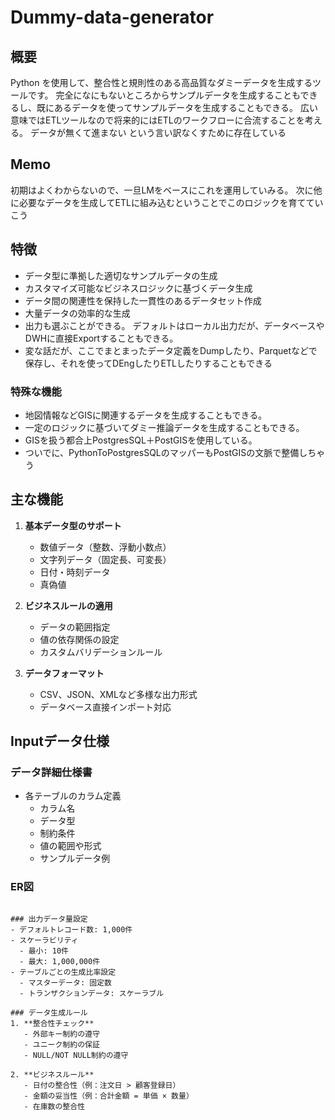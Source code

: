 # Dummy-data-generator

## 概要
Python を使用して、整合性と規則性のある高品質なダミーデータを生成するツールです。
完全になにもないところからサンプルデータを生成することもできるし、既にあるデータを使ってサンプルデータを生成することもできる。
広い意味ではETLツールなので将来的にはETLのワークフローに合流することを考える。
データが無くて進まない という言い訳なくすために存在している

## Memo
初期はよくわからないので、一旦LMをベースにこれを運用していみる。 次に他に必要なデータを生成してETLに組み込むということでこのロジックを育てていこう


## 特徴
- データ型に準拠した適切なサンプルデータの生成
- カスタマイズ可能なビジネスロジックに基づくデータ生成
- データ間の関連性を保持した一貫性のあるデータセット作成
- 大量データの効率的な生成
- 出力も選ぶことができる。 デフォルトはローカル出力だが、データベースやDWHに直接Exportすることもできる。
- 変な話だが、ここでまとまったデータ定義をDumpしたり、Parquetなどで保存し、それを使ってDEngしたりETLしたりすることもできる

### 特殊な機能
- 地図情報などGISに関連するデータを生成することもできる。
- 一定のロジックに基づいてダミー推論データを生成することもできる。
- GISを扱う都合上PostgresSQL＋PostGISを使用している。
- ついでに、PythonToPostgresSQLのマッパーもPostGISの文脈で整備しちゃう



## 主な機能
1. **基本データ型のサポート**
   - 数値データ（整数、浮動小数点）
   - 文字列データ（固定長、可変長）
   - 日付・時刻データ
   - 真偽値

2. **ビジネスルールの適用**
   - データの範囲指定
   - 値の依存関係の設定
   - カスタムバリデーションルール

3. **データフォーマット**
   - CSV、JSON、XMLなど多様な出力形式
   - データベース直接インポート対応

## Inputデータ仕様

### データ詳細仕様書
- 各テーブルのカラム定義
  - カラム名
  - データ型
  - 制約条件
  - 値の範囲や形式
  - サンプルデータ例

### ER図
```

### 出力データ量設定
- デフォルトレコード数: 1,000件
- スケーラビリティ
  - 最小: 10件
  - 最大: 1,000,000件
- テーブルごとの生成比率設定
  - マスターデータ: 固定数
  - トランザクションデータ: スケーラブル

### データ生成ルール
1. **整合性チェック**
   - 外部キー制約の遵守
   - ユニーク制約の保証
   - NULL/NOT NULL制約の遵守

2. **ビジネスルール**
   - 日付の整合性（例：注文日 > 顧客登録日）
   - 金額の妥当性（例：合計金額 = 単価 × 数量）
   - 在庫数の整合性